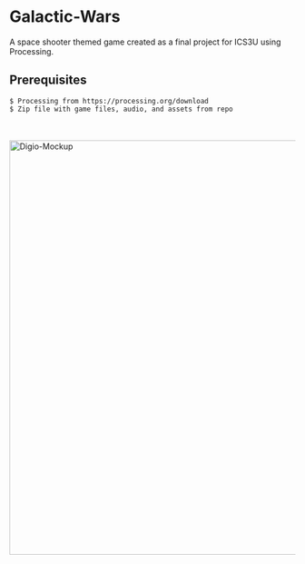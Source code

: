 # Galactic-Wars
A space shooter themed game created as a final project for ICS3U using Processing.
## Prerequisites 
```$ Processing from https://processing.org/download```
<br>
```$ Zip file with game files, audio, and assets from repo```


<br>
<br>
<img alt="Digio-Mockup" width="730" src="https://i.ibb.co/cY521V9/digio-mockup.jpg">
